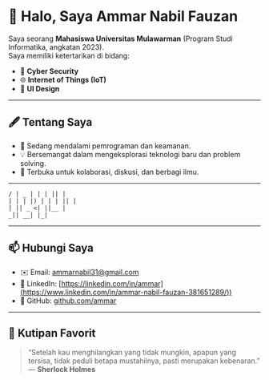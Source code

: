 # 👋 Halo, Saya Ammar Nabil Fauzan  

Saya seorang **Mahasiswa Universitas Mulawarman** (Program Studi Informatika, angkatan 2023).  
Saya memiliki ketertarikan di bidang:  

- 🔐 **Cyber Security**  
- 🌐 **Internet of Things (IoT)**  
- 🎨 **UI Design**  

---

## 🖋️ Tentang Saya
- 🚀 Sedang mendalami pemrograman dan keamanan.  
- 💡 Bersemangat dalam mengeksplorasi teknologi baru dan problem solving.  
- 🤝 Terbuka untuk kolaborasi, diskusi, dan berbagi ilmu.  

---

```
/ | _ | | | || |
| | | |) | | | || |
| || _ <| ||__ |
_|| __| |_|
```

---

## 📫 Hubungi Saya
- ✉️ Email: [ammarnabil31@gmail.com](mailto:ammarnabil31@gmail.com)  
- 💼 LinkedIn: [https://linkedin.com/in/ammar](https://www.linkedin.com/in/ammar-nabil-fauzan-381651289/))  
- 🐙 GitHub: [github.com/ammar](https://github.com/ammar)  

---

## 📝 Kutipan Favorit
> “Setelah kau menghilangkan yang tidak mungkin, apapun yang tersisa, tidak peduli betapa mustahilnya, pasti merupakan kebenaran.”  
> — **Sherlock Holmes**


